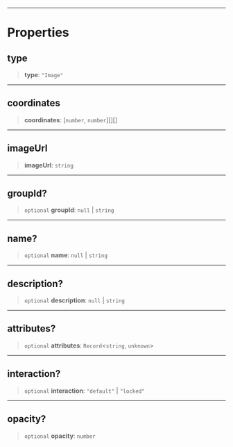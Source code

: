 ***

# Properties

## type

> **type**: `"Image"`

***

## coordinates

> **coordinates**: \[`number`, `number`]\[]\[]

***

## imageUrl

> **imageUrl**: `string`

***

## groupId?

> `optional` **groupId**: `null` | `string`

***

## name?

> `optional` **name**: `null` | `string`

***

## description?

> `optional` **description**: `null` | `string`

***

## attributes?

> `optional` **attributes**: `Record`\<`string`, `unknown`>

***

## interaction?

> `optional` **interaction**: `"default"` | `"locked"`

***

## opacity?

> `optional` **opacity**: `number`
